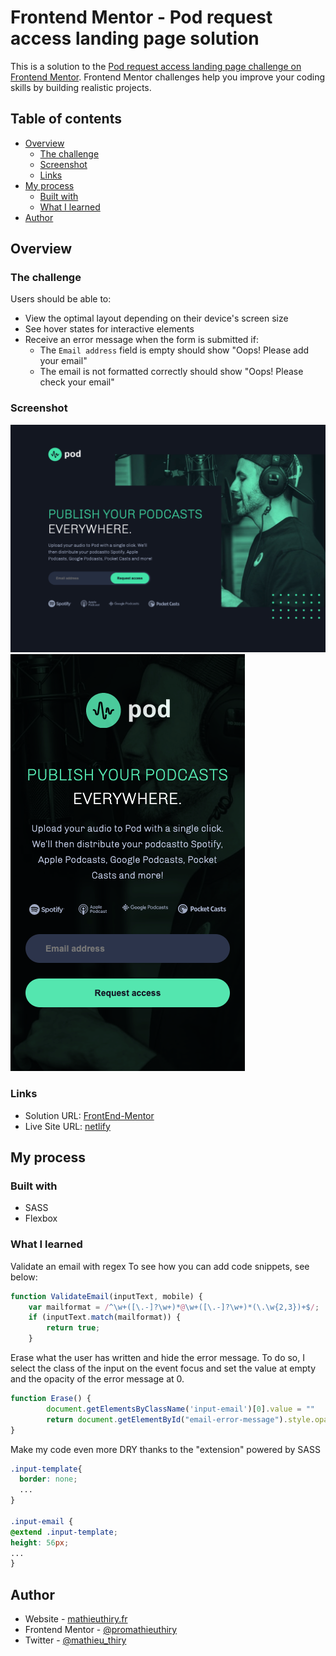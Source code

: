 # Frontend Mentor - Pod request access landing page solution

This is a solution to the [Pod request access landing page challenge on Frontend Mentor](https://www.frontendmentor.io/challenges/pod-request-access-landing-page-eyTmdkLSG). Frontend Mentor challenges help you improve your coding skills by building realistic projects. 

## Table of contents

- [Overview](#overview)
  - [The challenge](#the-challenge)
  - [Screenshot](#screenshot)
  - [Links](#links)
- [My process](#my-process)
  - [Built with](#built-with)
  - [What I learned](#what-i-learned)
- [Author](#author)

## Overview

### The challenge

Users should be able to:

- View the optimal layout depending on their device's screen size
- See hover states for interactive elements
- Receive an error message when the form is submitted if:
  - The `Email address` field is empty should show "Oops! Please add your email"
  - The email is not formatted correctly should show "Oops! Please check your email"

### Screenshot

![Desktop](./assets/preview/desktop-preview.png)
![mobile](./assets/preview/mobile-preview.png)

### Links

- Solution URL: [FrontEnd-Mentor](https://www.frontendmentor.io/challenges/pod-request-access-landing-page-eyTmdkLSG/hub/landing-page-using-sass-qxqqzQ5zh)
- Live Site URL: [netlify](https://frontend-mentor-promathieuthiry.netlify.app/fm4-pod-request-access-landing-page/index.html)

## My process

### Built with

- SASS
- Flexbox

### What I learned

Validate an email with regex
To see how you can add code snippets, see below:

```js
function ValidateEmail(inputText, mobile) {
    var mailformat = /^\w+([\.-]?\w+)*@\w+([\.-]?\w+)*(\.\w{2,3})+$/;
    if (inputText.match(mailformat)) {
        return true;
    }
```

Erase what the user has written and hide the error message. To do so, I select the class of the input on the event focus and set the value at empty and the opacity of the error message at 0.
```js
function Erase() {
        document.getElementsByClassName('input-email')[0].value = ""
        return document.getElementById("email-error-message").style.opacity = "0";
}
```

Make my code even more DRY thanks to the "extension" powered by SASS

```scss
.input-template{
  border: none;
  ...
}

.input-email {
@extend .input-template;
height: 56px;
...
}
```

## Author

- Website - [mathieuthiry.fr](https://mathieuthiry.fr/)
- Frontend Mentor - [@promathieuthiry](https://www.frontendmentor.io/profile/promathieuthiry)
- Twitter - [@mathieu_thiry](https://twitter.com/mathieu_thiry)
